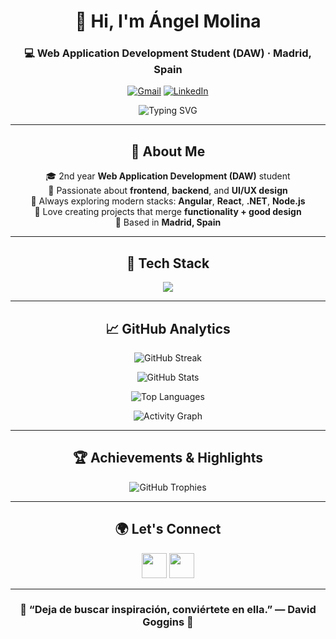 <!-- 💫 Profile README for Ángel Molina -->
<div align="center">

# 👋 Hi, I'm **Ángel Molina**  
### 💻 Web Application Development Student (DAW) · Madrid, Spain  

<p>
  <a href="mailto:angelmolinarodriguez15@gmail.com"><img src="https://img.shields.io/badge/Gmail-D14836?style=flat&logo=gmail&logoColor=white" alt="Gmail" /></a>
  <a href="https://www.linkedin.com/in/angel-molina-rodriguez-78714b252/"><img src="https://img.shields.io/badge/LinkedIn-0077B5?style=flat&logo=linkedin&logoColor=white" alt="LinkedIn" /></a>
</p>

<img src="https://readme-typing-svg.herokuapp.com?font=Fira+Code&pause=1000&color=ff6384&center=true&vCenter=true&width=435&lines=Full+Stack+Developer+in+training;Passionate+about+clean+code+💡;Always+learning+new+techs+🚀" alt="Typing SVG" />

---

## 💫 About Me
🎓 2nd year **Web Application Development (DAW)** student  
🧩 Passionate about **frontend**, **backend**, and **UI/UX design**  
🚀 Always exploring modern stacks: **Angular**, **React**, **.NET**, **Node.js**  
💬 Love creating projects that merge **functionality + good design**  
📍 Based in **Madrid, Spain**

---

## 🧠 Tech Stack

<p align="center">
  <img src="https://skillicons.dev/icons?i=cs,java,js,ts,html,css,react,angular,nodejs,astro,dotnet,firebase,mysql,mongodb,postgres,oracle,apache,figma,canva" />
</p>

---

## 📈 GitHub Analytics

<p align="center">
  <img src="https://github-readme-streak-stats.herokuapp.com/?user=amolrod&theme=radical&hide_border=true" alt="GitHub Streak" />
</p>

<p align="center">
  <img src="https://github-readme-stats.vercel.app/api?username=amolrod&show_icons=true&theme=radical&hide_border=true&count_private=true" alt="GitHub Stats" />
</p>

<p align="center">
  <img src="https://github-readme-stats.vercel.app/api/top-langs/?username=amolrod&layout=compact&theme=radical&hide_border=true" alt="Top Languages" />
</p>

<p align="center">
  <img src="https://github-readme-activity-graph.vercel.app/graph?username=amolrod&bg_color=1a1b27&color=9f9f9f&line=ff6384&point=ffffff&area=true&hide_border=true" alt="Activity Graph" />
</p>

---

## 🏆 Achievements & Highlights

<p align="center">
  <img src="https://github-profile-trophy.vercel.app/?username=amolrod&theme=dracula&no-frame=true&margin-w=10" alt="GitHub Trophies" />
</p>

---

## 🌍 Let's Connect

<p align="center">
  <a href="mailto:angelmolinarodriguez15@gmail.com"><img src="https://skillicons.dev/icons?i=gmail" width="40" /></a>
  <a href="https://www.linkedin.com/in/angel-molina-rodriguez-78714b252/"><img src="https://skillicons.dev/icons?i=linkedin" width="40" /></a>
</p>

---

<h3 align="center">💪 “Deja de buscar inspiración, conviértete en ella.” — David Goggins 💪</h3>


</div>

